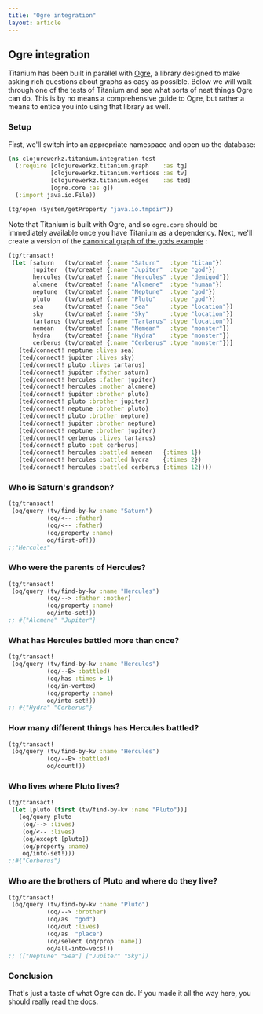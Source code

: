 ```yaml
---
title: "Ogre integration"
layout: article
---
```


## Ogre integration 

Titanium has been built in parallel with
[Ogre](http://ogre.clojurewerkz.org/), a library designed to make
asking rich questions about graphs as easy as possible. Below we will
walk through one of the tests of Titanium and see what sorts of neat
things Ogre can do. This is by no means a comprehensive guide to Ogre,
but rather a means to entice you into using that library as well.

### Setup

First, we'll switch into an appropriate namespace and open up the database:

``` clojure
(ns clojurewerkz.titanium.integration-test
  (:require [clojurewerkz.titanium.graph    :as tg]
            [clojurewerkz.titanium.vertices :as tv]
            [clojurewerkz.titanium.edges    :as ted]
            [ogre.core :as g])
  (:import java.io.File))

(tg/open (System/getProperty "java.io.tmpdir"))            
```

Note that Titanium is built with Ogre, and so `ogre.core` should be
immediately available once you have Titanium as a dependency. Next,
we'll create a version of the
[canonical graph of the gods example](https://github.com/thinkaurelius/titan/wiki/Getting-Started)
:

``` clojure
(tg/transact!
 (let [saturn   (tv/create! {:name "Saturn"   :type "titan"})
       jupiter  (tv/create! {:name "Jupiter"  :type "god"})
       hercules (tv/create! {:name "Hercules" :type "demigod"})
       alcmene  (tv/create! {:name "Alcmene"  :type "human"})
       neptune  (tv/create! {:name "Neptune"  :type "god"})
       pluto    (tv/create! {:name "Pluto"    :type "god"})
       sea      (tv/create! {:name "Sea"      :type "location"})
       sky      (tv/create! {:name "Sky"      :type "location"})
       tartarus (tv/create! {:name "Tartarus" :type "location"})
       nemean   (tv/create! {:name "Nemean"   :type "monster"})
       hydra    (tv/create! {:name "Hydra"    :type "monster"})
       cerberus (tv/create! {:name "Cerberus" :type "monster"})]
   (ted/connect! neptune :lives sea)
   (ted/connect! jupiter :lives sky)
   (ted/connect! pluto :lives tartarus)
   (ted/connect! jupiter :father saturn)
   (ted/connect! hercules :father jupiter)
   (ted/connect! hercules :mother alcmene)
   (ted/connect! jupiter :brother pluto)
   (ted/connect! pluto :brother jupiter)
   (ted/connect! neptune :brother pluto)
   (ted/connect! pluto :brother neptune)
   (ted/connect! jupiter :brother neptune)
   (ted/connect! neptune :brother jupiter)
   (ted/connect! cerberus :lives tartarus)
   (ted/connect! pluto :pet cerberus)
   (ted/connect! hercules :battled nemean   {:times 1})
   (ted/connect! hercules :battled hydra    {:times 2})
   (ted/connect! hercules :battled cerberus {:times 12})))
```

### Who is Saturn's grandson? 

``` clojure
(tg/transact! 
 (oq/query (tv/find-by-kv :name "Saturn")
           (oq/<-- :father)
           (oq/<-- :father)
           (oq/property :name)
           oq/first-of!))
;;"Hercules" 
```          

### Who were the parents of Hercules? 

``` clojure
(tg/transact!
 (oq/query (tv/find-by-kv :name "Hercules")
           (oq/--> :father :mother)
           (oq/property :name)
           oq/into-set!))
;; #{"Alcmene" "Jupiter"}           
```

### What has Hercules battled more than once?

``` clojure
(tg/transact! 
 (oq/query (tv/find-by-kv :name "Hercules")
           (oq/--E> :battled)
           (oq/has :times > 1)
           (oq/in-vertex)
           (oq/property :name)
           oq/into-set!))
;; #{"Hydra" "Cerberus"}           
```

### How many different things has Hercules battled? 

``` clojure
(tg/transact!
 (oq/query (tv/find-by-kv :name "Hercules")
           (oq/--E> :battled)
           oq/count!))
```

### Who lives where Pluto lives?

``` clojure
(tg/transact!
 (let [pluto (first (tv/find-by-kv :name "Pluto"))]
   (oq/query pluto
    (oq/--> :lives)
    (oq/<-- :lives)
    (oq/except [pluto])
    (oq/property :name)
    oq/into-set!)))
;;#{"Cerberus"}    
```    

### Who are the brothers of Pluto and where do they live? 

``` clojure
(tg/transact! 
 (oq/query (tv/find-by-kv :name "Pluto")
           (oq/--> :brother)
           (oq/as  "god")
           (oq/out :lives)
           (oq/as  "place")
           (oq/select (oq/prop :name))
           oq/all-into-vecs!))
;; (["Neptune" "Sea"] ["Jupiter" "Sky"])           
```

### Conclusion 

That's just a taste of what Ogre can do. If you made it all the way
here, you should really
[read the docs](http://ogre.clojurewerkz.org/).
